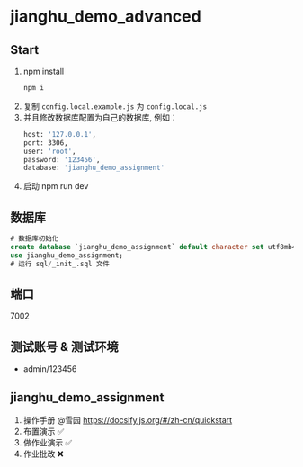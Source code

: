 # jianghu_demo_advanced

## Start

1. npm install
   ```bash
   npm i
   ```
2. 复制 `config.local.example.js` 为 `config.local.js`
3. 并且修改数据库配置为自己的数据库, 例如：
   ```bash
   host: '127.0.0.1',
   port: 3306,
   user: 'root',
   password: '123456',
   database: 'jianghu_demo_assignment'
   ```
4. 启动 npm run dev

## 数据库

```sql
# 数据库初始化
create database `jianghu_demo_assignment` default character set utf8mb4 collate utf8mb4_bin;
use jianghu_demo_assignment;
# 运行 sql/_init_.sql 文件
```

## 端口

7002

## 测试账号 & 测试环境

- admin/123456

## jianghu_demo_assignment

1. 操作手册 @雪园 https://docsify.js.org/#/zh-cn/quickstart
2. 布置演示 ✅
3. 做作业演示 ✅
4. 作业批改 ❌

